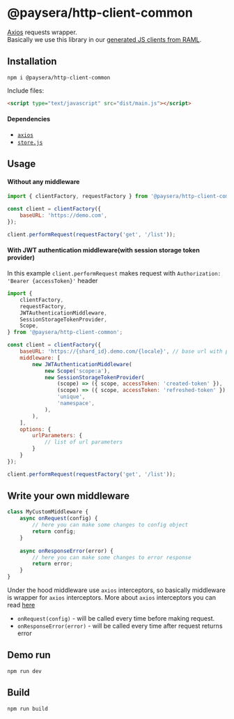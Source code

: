 # @paysera/http-client-common

[Axios](https://github.com/axios/axios) requests wrapper.   
Basically we use this library in our [generated JS clients from RAML](https://github.com/paysera/util-raml-code-generator). 

## Installation
```shell
npm i @paysera/http-client-common
```
Include files:
```html
<script type="text/javascript" src="dist/main.js"></script>
```

#### Dependencies
* [`axios`](https://github.com/mzabriskie/axios)
* [`store.js`](https://github.com/marcuswestin/store.js/)

## Usage

#### Without any middleware
```js
import { clientFactory, requestFactory } from '@paysera/http-client-common';

const client = clientFactory({
    baseURL: 'https://demo.com',
});

client.performRequest(requestFactory('get', '/list'));
```

#### With JWT authentication middleware(with session storage token provider)
In this example `client.performRequest` makes request with `Authorization: 'Bearer {accessToken}'` header
```js
import { 
    clientFactory, 
    requestFactory,
    JWTAuthenticationMiddleware,
    SessionStorageTokenProvider,
    Scope,
} from '@paysera/http-client-common';

const client = clientFactory({
    baseURL: 'https://{shard_id}.demo.com/{locale}', // base url with parameters
    middleware: [
        new JWTAuthenticationMiddleware(
            new Scope('scope:a'),
            new SessionStorageTokenProvider(
                (scope) => ({ scope, accessToken: 'created-token' }), 
                (scope) => ({ scope, accessToken: 'refreshed-token' }),
                'unique',
                'namespace',   
            ),
        ),
    ],
    options: {
        urlParameters: {
            // list of url parameters
        }
    }
});

client.performRequest(requestFactory('get', '/list'));
```

## Write your own middleware
```js
class MyCustomMiddleware {
    async onRequest(config) {
        // here you can make some changes to config object
        return config;
    }
        
    async onResponseError(error) {
        // here you can make some changes to error response
        return error;
    }
}
```

Under the hood middleware use `axios` interceptors, so basically middleware is wrapper for `axios` interceptors. More about `axios` interceptors you can read [here](https://github.com/axios/axios#interceptors) 
* `onRequest(config)` - will be called every time before making request.
* `onResponseError(error)` - will be called every time after request returns error

## Demo run
```shell
npm run dev
```

## Build
```shell
npm run build
```
